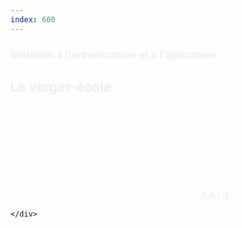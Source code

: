 ```yaml
---
index: 600
---
```

<section class="slide-bottom">  
    <span class="background" style="background-image:url('assets/images/theorie-am01.jpg')"></span>
    <!--.wrap = container (width: 90%) -->
    <div class="wrap">
    <div class="content-right" style="color:#eee">
        <h3 class="text-context">Initiation à l'arboriculture et à l'apiculture</h3>
        <h1 class="text-data text-shadow">Le verger-école</h1>
        <figcaption ><svg class="fa-camera"><use xlink:href="#fa-camera"></use></svg>&nbsp;A.A.L.E.</figcaption>
     </div>    
        
    </div>
   <!-- .end .wrap -->
</section>